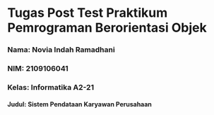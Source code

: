 # Tugas Post Test Praktikum Pemrograman Berorientasi Objek
### Nama: Novia Indah Ramadhani 
### NIM: 2109106041
### Kelas: Informatika A2-21
#### Judul: Sistem Pendataan Karyawan Perusahaan
